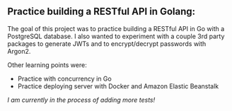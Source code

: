 ## Practice building a RESTful API in Golang:

The goal of this project was to practice building a RESTful API in Go with a PostgreSQL database.
I also wanted to experiment with a couple 3rd party packages to generate JWTs and to encrypt/decrypt passwords with Argon2. 

Other learning points were:
* Practice with concurrency in Go
* Practice deploying server with Docker and Amazon Elastic Beanstalk

*I am currently in the process of adding more tests!*

